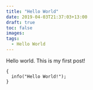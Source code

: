 ```yaml
---
title: "Hello World"
date: 2019-04-03T21:37:03+13:00
draft: true
toc: false
images:
tags: 
  - Hello World
---
```


Hello world.
This is my first post!

```
{
  info("Hello World!");  
}
```